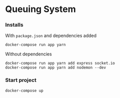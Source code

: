 # Queuing System

### Installs

With `package.json` and dependencies added
```shell
docker-compose run app yarn
```

Without dependencies
```shell
docker-compose run app yarn add express socket.io
docker-compose run app yarn add nodemon --dev
```

### Start project

```shell
docker-compose up
```

